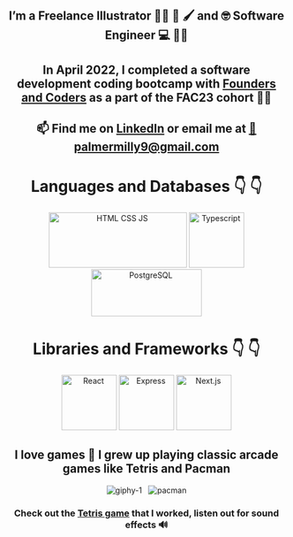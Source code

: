   <div align="center">

## I’m a Freelance Illustrator :artist: 🎨 🖌️ and 🤓 Software Engineer 💻 :woman_technologist:
## In April 2022, I completed a software development coding bootcamp with [Founders and Coders](https://www.foundersandcoders.com/) as a part of the FAC23 cohort :woman_student:
## 📫 Find me on [LinkedIn](https://linkedin.com/in/milly-palmer-144b89115/) or email me at [:email:    palmermilly9@gmail.com](mailto:palmermilly9@gmail.com)


  # Languages and Databases 👇 👇
  
  <div align="center">
  
  <img src="https://user-images.githubusercontent.com/62570785/148469032-4c422f0c-1e85-4bcf-97db-75fa67003cb3.png" alt="HTML CSS JS" width="250" height="100">
  <img src="https://user-images.githubusercontent.com/62570785/155903643-3364dfaf-da5d-4bc1-8f42-efa2d903999e.png" alt="Typescript" width="100" height="100">
  <img src="https://user-images.githubusercontent.com/62570785/150702030-0526f0b6-7464-4e88-a65d-88b438c83b66.png" alt="PostgreSQL" width="200" height="85">
  
 </div>

# Libraries and Frameworks 👇 👇


<div align="center">
  
  <img src="https://user-images.githubusercontent.com/62570785/155860891-f44b125d-7b17-440e-b570-db20f21baaaa.png" alt="React" width="100" height="100">
  <img src="https://user-images.githubusercontent.com/62570785/155861987-2e239ec0-b4cb-43e8-82d2-c96ca9504f16.png" alt="Express" width="100" height="100">
  <img src="https://user-images.githubusercontent.com/62570785/155861991-59824c44-8cc4-4cc4-856c-d949d5102002.png" alt="Next.js" width="100" height="100">
  
</div>



## I love games 🤹 I grew up playing classic arcade games like Tetris and Pacman

<div align="center">

 ![giphy-1](https://user-images.githubusercontent.com/62570785/148467106-0600a92a-9f5e-4ce8-88c1-2f0bcf6ea568.gif) &nbsp; 
 ![pacman](https://user-images.githubusercontent.com/62570785/148466325-55e20965-e926-48ea-9f77-36b42d1f4c9c.jpg) 
  
</div>

### Check out the [Tetris game](https://millipede-cpu.github.io/tetris/) that I worked, listen out for sound effects 🔊  ###

  </div>
<!---
millipede-cpu/millipede-cpu is a ✨ special ✨ repository because its `README.md` (this file) appears on your GitHub profile.
You can click the Preview link to take a look at your changes.
--->
